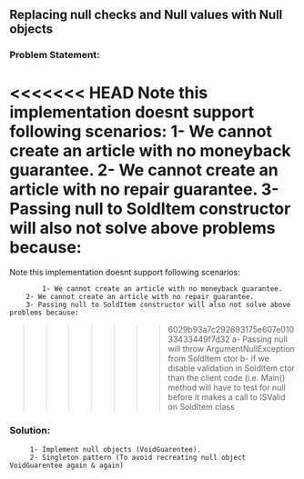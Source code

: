 ﻿## Replacing null checks and Null values with Null objects

### Problem Statement:

<<<<<<< HEAD
Note this implementation doesnt support following scenarios:
         1- We cannot create an article with no moneyback guarantee.
         2- We cannot create an article with no repair guarantee.
         3- Passing null to SoldItem constructor will also not solve above problems because:
=======
  Note this implementation doesnt support following scenarios:
  
           	1- We cannot create an article with no moneyback guarantee.
		2- We cannot create an article with no repair guarantee.
		3- Passing null to SoldItem constructor will also not solve above problems because:
>>>>>>> 6029b93a7c292693175e607e01033433449f7d32
                   a- Passing null will throw ArgumentNullException from SoldItem ctor
                   b- if we disable validation in SoldItem ctor than the client code 
		      (i.e. Main() method will have to test for null before it makes 
		      a call to ISValid on SoldItem class
                      
###  Solution:
		 1- Implement null objects (VoidGuarentee).
		 2- Singleton pattern (To avoid recreating null object VoidGuarentee again & again)
                     
 
